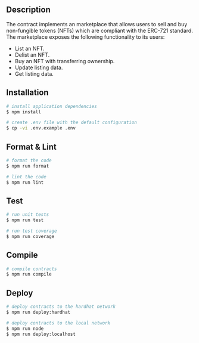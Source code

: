 ## Description

The contract implements an marketplace that allows users to sell and buy non-fungible tokens (NFTs) which are compliant
with the ERC-721 standard. The marketplace exposes the following functionality to its users:

-   List an NFT.
-   Delist an NFT.
-   Buy an NFT with transferring ownership.
-   Update listing data.
-   Get listing data.

## Installation

```bash
# install application dependencies
$ npm install

# create .env file with the default configuration
$ cp -vi .env.example .env
```

## Format & Lint

```bash
# format the code
$ npm run format

# lint the code
$ npm run lint
```

## Test

```bash
# run unit tests
$ npm run test

# run test coverage
$ npm run coverage
```

## Compile

```bash
# compile contracts
$ npm run compile
```

## Deploy

```bash
# deploy contracts to the hardhat network
$ npm run deploy:hardhat

# deploy contracts to the local network
$ npm run node
$ npm run deploy:localhost
```
